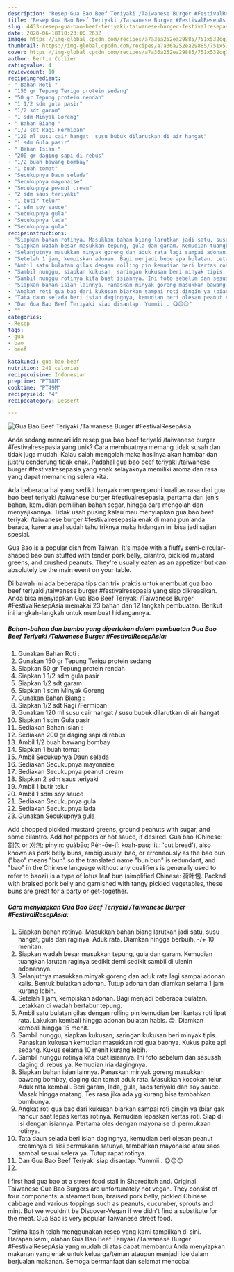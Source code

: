 ```yaml
---
description: "Resep Gua Bao Beef Teriyaki /Taiwanese Burger #FestivalResepAsia yang Sempurna"
title: "Resep Gua Bao Beef Teriyaki /Taiwanese Burger #FestivalResepAsia yang Sempurna"
slug: 4433-resep-gua-bao-beef-teriyaki-taiwanese-burger-festivalresepasia-yang-sempurna
date: 2020-06-18T10:23:00.263Z
image: https://img-global.cpcdn.com/recipes/a7a36a252ea29885/751x532cq70/gua-bao-beef-teriyaki-taiwanese-burger-festivalresepasia-foto-resep-utama.jpg
thumbnail: https://img-global.cpcdn.com/recipes/a7a36a252ea29885/751x532cq70/gua-bao-beef-teriyaki-taiwanese-burger-festivalresepasia-foto-resep-utama.jpg
cover: https://img-global.cpcdn.com/recipes/a7a36a252ea29885/751x532cq70/gua-bao-beef-teriyaki-taiwanese-burger-festivalresepasia-foto-resep-utama.jpg
author: Bertie Collier
ratingvalue: 4
reviewcount: 10
recipeingredient:
- " Bahan Roti "
- "150 gr Tepung Terigu protein sedang"
- "50 gr Tepung protein rendah"
- "1 1/2 sdm gula pasir"
- "1/2 sdt garam"
- "1 sdm Minyak Goreng"
- " Bahan Biang "
- "1/2 sdt Ragi Fermipan"
- "120 ml susu cair hangat  susu bubuk dilarutkan di air hangat"
- "1 sdm Gula pasir"
- " Bahan Isian "
- "200 gr daging sapi di rebus"
- "1/2 buah bawang bombay"
- "1 buah tomat"
- "Secukupnya Daun selada"
- "Secukupnya mayonaise"
- "Secukupnya peanut cream"
- "2 sdm saus teriyaki"
- "1 butir telur"
- "1 sdm soy sauce"
- "Secukupnya gula"
- "Secukupnya lada"
- "Secukupnya gula"
recipeinstructions:
- "Siapkan bahan rotinya. Masukkan bahan biang larutkan jadi satu, susu hangat, gula dan raginya. Aduk rata. Diamkan hingga berbuih, -/+ 10 menitan."
- "Siapkan wadah besar masukkan tepung, gula dan garam. Kemudian tuangkan larutan raginya sedikit demi sedikit sambil di ulenin adonannya."
- "Selanjutnya masukkan minyak goreng dan aduk rata lagi sampai adonan kalis. Bentuk bulatkan adonan. Tutup adonan dan diamkan selama 1 jam kurang lebih."
- "Setelah 1 jam, kempiskan adonan. Bagi menjadi beberapa bulatan. Letakkan di wadah bertabur tepung."
- "Ambil satu bulatan gilas dengan rolling pin kemudian beri kertas roti lipat rata. Lakukan kembali hingga adonan bulatan habis. 😊. Diamkan kembali hingga 15 menit."
- "Sambil nunggu, siapkan kukusan, saringan kukusan beri minyak tipis. Panaskan kukusan kemudian masukkan roti gua baonya. Kukus pake api sedang. Kukus selama 10 menit kurang lebih."
- "Sambil nunggu rotinya kita buat isiannya. Ini foto sebelum dan sesusah daging di rebus ya. Kemudian iria dagingnya."
- "Siapkan bahan isian lainnya. Panaskan minyak goreng masukkan bawang bombay, daging dan tomat aduk rata. Masukkan kocokan telur. Aduk rata kembali. Beri garam, lada, gula, saos teriyaki dan soy sauce. Masak hingga matang. Tes rasa jika ada yg kurang bisa tambahkan bumbunya."
- "Angkat roti gua bao dari kukusan biarkan sampai roti dingin ya (biar gak hancur saat lepas kertas rotinya. Kemudian lepaskan kertas roti. Siap di isi dengan isiannya. Pertama oles dengan mayonaise di permukaan rotinya."
- "Tata daun selada beri isian dagingnya, kemudian beri olesan peanut creamnya di sisi permukaan satunya, tambahkan mayonaise atau saos sambal sesuai selera ya. Tutup rapat rotinya."
- "Dan Gua Bao Beef Teriyaki siap disantap. Yummii.. 😋😍😍"
- ""
categories:
- Resep
tags:
- gua
- bao
- beef

katakunci: gua bao beef 
nutrition: 241 calories
recipecuisine: Indonesian
preptime: "PT18M"
cooktime: "PT49M"
recipeyield: "4"
recipecategory: Dessert

---
```



![Gua Bao Beef Teriyaki /Taiwanese Burger #FestivalResepAsia](https://img-global.cpcdn.com/recipes/a7a36a252ea29885/751x532cq70/gua-bao-beef-teriyaki-taiwanese-burger-festivalresepasia-foto-resep-utama.jpg)

Anda sedang mencari ide resep gua bao beef teriyaki /taiwanese burger #festivalresepasia yang unik? Cara membuatnya memang tidak susah dan tidak juga mudah. Kalau salah mengolah maka hasilnya akan hambar dan justru cenderung tidak enak. Padahal gua bao beef teriyaki /taiwanese burger #festivalresepasia yang enak selayaknya memiliki aroma dan rasa yang dapat memancing selera kita.

Ada beberapa hal yang sedikit banyak mempengaruhi kualitas rasa dari gua bao beef teriyaki /taiwanese burger #festivalresepasia, pertama dari jenis bahan, kemudian pemilihan bahan segar, hingga cara mengolah dan menyajikannya. Tidak usah pusing kalau mau menyiapkan gua bao beef teriyaki /taiwanese burger #festivalresepasia enak di mana pun anda berada, karena asal sudah tahu triknya maka hidangan ini bisa jadi sajian spesial.

Gua Bao is a popular dish from Taiwan. It&#39;s made with a fluffy semi-circular-shaped bao bun stuffed with tender pork belly, cilantro, pickled mustard greens, and crushed peanuts. They&#39;re usually eaten as an appetizer but can absolutely be the main event on your table.


Di bawah ini ada beberapa tips dan trik praktis untuk membuat gua bao beef teriyaki /taiwanese burger #festivalresepasia yang siap dikreasikan. Anda bisa menyiapkan Gua Bao Beef Teriyaki /Taiwanese Burger #FestivalResepAsia memakai 23 bahan dan 12 langkah pembuatan. Berikut ini langkah-langkah untuk membuat hidangannya.

<!--inarticleads1-->

##### Bahan-bahan dan bumbu yang diperlukan dalam pembuatan Gua Bao Beef Teriyaki /Taiwanese Burger #FestivalResepAsia:

1. Gunakan  Bahan Roti :
1. Gunakan 150 gr Tepung Terigu protein sedang
1. Siapkan 50 gr Tepung protein rendah
1. Siapkan 1 1/2 sdm gula pasir
1. Siapkan 1/2 sdt garam
1. Siapkan 1 sdm Minyak Goreng
1. Gunakan  Bahan Biang :
1. Siapkan 1/2 sdt Ragi /Fermipan
1. Gunakan 120 ml susu cair hangat / susu bubuk dilarutkan di air hangat
1. Siapkan 1 sdm Gula pasir
1. Sediakan  Bahan Isian :
1. Sediakan 200 gr daging sapi di rebus
1. Ambil 1/2 buah bawang bombay
1. Siapkan 1 buah tomat
1. Ambil Secukupnya Daun selada
1. Sediakan Secukupnya mayonaise
1. Sediakan Secukupnya peanut cream
1. Siapkan 2 sdm saus teriyaki
1. Ambil 1 butir telur
1. Ambil 1 sdm soy sauce
1. Sediakan Secukupnya gula
1. Sediakan Secukupnya lada
1. Gunakan Secukupnya gula


Add chopped pickled mustard greens, ground peanuts with sugar, and some cilantro. Add hot peppers or hot sauce, if desired. Gua bao (Chinese: 割包 or 刈包; pinyin: guàbāo; Pe̍h-ōe-jī: koah-pau; lit.: &#39;cut bread&#39;), also known as pork belly buns, ambiguously, bao, or erroneously as the bao bun (&#34;bao&#34; means &#34;bun&#34; so the translated name &#34;bun bun&#34; is redundant, and &#34;bao&#34; in the Chinese language without any qualifiers is generally used to refer to baozi) is a type of lotus leaf bun (simplified Chinese: 荷叶包. Packed with braised pork belly and garnished with tangy pickled vegetables, these buns are great for a party or get-together. 

<!--inarticleads2-->

##### Cara menyiapkan Gua Bao Beef Teriyaki /Taiwanese Burger #FestivalResepAsia:

1. Siapkan bahan rotinya. Masukkan bahan biang larutkan jadi satu, susu hangat, gula dan raginya. Aduk rata. Diamkan hingga berbuih, -/+ 10 menitan.
1. Siapkan wadah besar masukkan tepung, gula dan garam. Kemudian tuangkan larutan raginya sedikit demi sedikit sambil di ulenin adonannya.
1. Selanjutnya masukkan minyak goreng dan aduk rata lagi sampai adonan kalis. Bentuk bulatkan adonan. Tutup adonan dan diamkan selama 1 jam kurang lebih.
1. Setelah 1 jam, kempiskan adonan. Bagi menjadi beberapa bulatan. Letakkan di wadah bertabur tepung.
1. Ambil satu bulatan gilas dengan rolling pin kemudian beri kertas roti lipat rata. Lakukan kembali hingga adonan bulatan habis. 😊. Diamkan kembali hingga 15 menit.
1. Sambil nunggu, siapkan kukusan, saringan kukusan beri minyak tipis. Panaskan kukusan kemudian masukkan roti gua baonya. Kukus pake api sedang. Kukus selama 10 menit kurang lebih.
1. Sambil nunggu rotinya kita buat isiannya. Ini foto sebelum dan sesusah daging di rebus ya. Kemudian iria dagingnya.
1. Siapkan bahan isian lainnya. Panaskan minyak goreng masukkan bawang bombay, daging dan tomat aduk rata. Masukkan kocokan telur. Aduk rata kembali. Beri garam, lada, gula, saos teriyaki dan soy sauce. Masak hingga matang. Tes rasa jika ada yg kurang bisa tambahkan bumbunya.
1. Angkat roti gua bao dari kukusan biarkan sampai roti dingin ya (biar gak hancur saat lepas kertas rotinya. Kemudian lepaskan kertas roti. Siap di isi dengan isiannya. Pertama oles dengan mayonaise di permukaan rotinya.
1. Tata daun selada beri isian dagingnya, kemudian beri olesan peanut creamnya di sisi permukaan satunya, tambahkan mayonaise atau saos sambal sesuai selera ya. Tutup rapat rotinya.
1. Dan Gua Bao Beef Teriyaki siap disantap. Yummii.. 😋😍😍
1. 


I first had gua bao at a street food stall in Shoreditch and. Original Taiwanese Gua Bao Burgers are unfortunately not vegan. They consist of four components: a steamed bun, braised pork belly, pickled Chinese cabbage and various toppings such as peanuts, cucumber, sprouts and mint. But we wouldn&#39;t be Discover-Vegan if we didn&#39;t find a substitute for the meat. Gua Bao is very popular Taiwanese street food. 

Terima kasih telah menggunakan resep yang kami tampilkan di sini. Harapan kami, olahan Gua Bao Beef Teriyaki /Taiwanese Burger #FestivalResepAsia yang mudah di atas dapat membantu Anda menyiapkan makanan yang enak untuk keluarga/teman ataupun menjadi ide dalam berjualan makanan. Semoga bermanfaat dan selamat mencoba!
